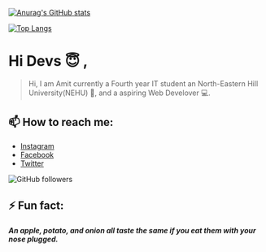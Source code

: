 [![Anurag's GitHub stats](https://github-readme-stats.vercel.app/api?username=AmitDeka&count_private=true&show_icons=true&theme=github_dark)](https://github.com/AmitDeka/)

[![Top Langs](https://github-readme-stats.vercel.app/api/top-langs/?username=AmitDeka&langs_count=8)](https://github.com/AmitDeka/)

# Hi Devs :innocent: ,

<!--
**AmitDeka/AmitDeka** is a ✨ _special_ ✨ repository because its `README.md` (this file) appears on your GitHub profile.-->

> Hi, I am Amit currently a
> Fourth year IT student an
> North-Eastern Hill University(NEHU) :school:,
> and a aspiring Web Develover :computer:.

 <!-- - 🔭 I’m currently working on ...
- 🌱 I’m currently learning ...
## 💬 Ask me about -->

## 📫 How to reach me:

- [Instagram](https://www.instagram.com/frustratedx_engineer/)
- [Facebook](https://www.facebook.com/amit.deka.official)
- [Twitter](https://twitter.com/AmitDeka10)

![GitHub followers](https://img.shields.io/github/followers/AmitDeka?style=social)

## ⚡ Fun fact:

##### An apple, potato, and onion all taste the same if you eat them with your nose plugged.
